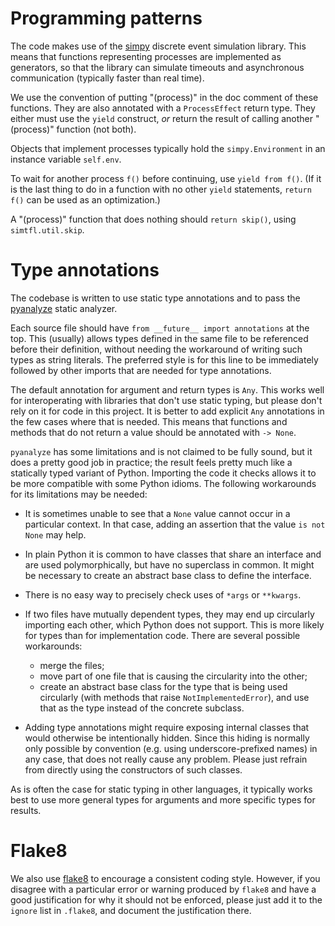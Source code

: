 # Programming patterns

The code makes use of the [simpy](https://simpy.readthedocs.io/en/latest/)
discrete event simulation library. This means that functions representing
processes are implemented as generators, so that the library can simulate
timeouts and asynchronous communication (typically faster than real time).

We use the convention of putting "(process)" in the doc comment of these
functions. They are also annotated with a `ProcessEffect` return type.
They either must use the `yield` construct, *or* return the result of
calling another "(process)" function (not both).

Objects that implement processes typically hold the `simpy.Environment` in
an instance variable `self.env`.

To wait for another process `f()` before continuing, use `yield from f()`.
(If it is the last thing to do in a function with no other `yield`
statements, `return f()` can be used as an optimization.)

A "(process)" function that does nothing should `return skip()`, using
`simtfl.util.skip`.


# Type annotations

The codebase is written to use static type annotations and to pass the
[pyanalyze](https://pyanalyze.readthedocs.io/en/latest/faq.html) static
analyzer.

Each source file should have `from __future__ import annotations` at
the top. This (usually) allows types defined in the same file to be
referenced before their definition, without needing the workaround of
writing such types as string literals. The preferred style is for this
line to be immediately followed by other imports that are needed for
type annotations.

The default annotation for argument and return types is `Any`. This works
well for interoperating with libraries that don't use static typing, but
please don't rely on it for code in this project. It is better to add
explicit `Any` annotations in the few cases where that is needed. This
means that functions and methods that do not return a value should be
annotated with `-> None`.

`pyanalyze` has some limitations and is not claimed to be fully sound,
but it does a pretty good job in practice; the result feels pretty much
like a statically typed variant of Python. Importing the code it checks
allows it to be more compatible with some Python idioms. The following
workarounds for its limitations may be needed:

* It is sometimes unable to see that a `None` value cannot occur in a
  particular context. In that case, adding an assertion that the value
  `is not None` may help.

* In plain Python it is common to have classes that share an interface
  and are used polymorphically, but have no superclass in common. It
  might be necessary to create an abstract base class to define the
  interface.

* There is no easy way to precisely check uses of `*args` or `**kwargs`.

* If two files have mutually dependent types, they may end up circularly
  importing each other, which Python does not support. This is more
  likely for types than for implementation code. There are several
  possible workarounds:

  * merge the files;
  * move part of one file that is causing the circularity into the
    other;
  * create an abstract base class for the type that is being used
    circularly (with methods that raise `NotImplementedError`), and
    use that as the type instead of the concrete subclass.

* Adding type annotations might require exposing internal classes that
  would otherwise be intentionally hidden. Since this hiding is normally
  only possible by convention (e.g. using underscore-prefixed names)
  in any case, that does not really cause any problem. Please just
  refrain from directly using the constructors of such classes.

As is often the case for static typing in other languages, it typically
works best to use more general types for arguments and more specific
types for results.


# Flake8

We also use [flake8](https://flake8.pycqa.org/en/latest/) to encourage
a consistent coding style. However, if you disagree with a particular
error or warning produced by `flake8` and have a good justification for
why it should not be enforced, please just add it to the `ignore` list
in `.flake8`, and document the justification there.
